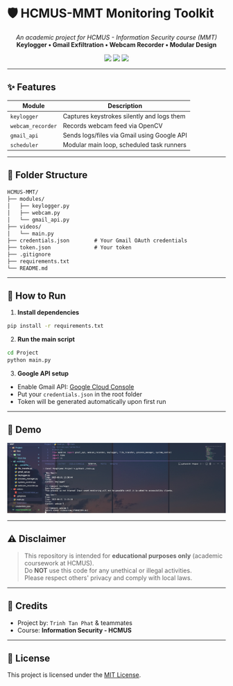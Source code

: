 
# 🛡️ HCMUS-MMT Monitoring Toolkit

<p align="center">
  <em>An academic project for HCMUS - Information Security course (MMT)</em><br>
  <strong>Keylogger • Gmail Exfiltration • Webcam Recorder • Modular Design</strong>
</p>

<p align="center">
  <img src="https://img.shields.io/badge/Python-3.10+-blue?style=flat-square">
  <img src="https://img.shields.io/badge/Status-For%20educational%20use%20only-red?style=flat-square">
  <img src="https://img.shields.io/badge/License-MIT-green?style=flat-square">
</p>

---

## ✨ Features

| Module           | Description                                 |
|------------------|---------------------------------------------|
| `keylogger`      | Captures keystrokes silently and logs them  |
| `webcam_recorder`| Records webcam feed via OpenCV              |
| `gmail_api`      | Sends logs/files via Gmail using Google API |
| `scheduler`      | Modular main loop, scheduled task runners   |

---

## 🧱 Folder Structure

```
HCMUS-MMT/
├── modules/
│   ├── keylogger.py
│   ├── webcam.py
│   └── gmail_api.py
├── videos/
│   └── main.py
├── credentials.json        # Your Gmail OAuth credentials
├── token.json              # Your token
├── .gitignore
├── requirements.txt
└── README.md
```

---

## 🚀 How to Run

1. **Install dependencies**

```bash
pip install -r requirements.txt
```

2. **Run the main script**

```bash
cd Project
python main.py
```

3. **Google API setup**

- Enable Gmail API: [Google Cloud Console](https://console.cloud.google.com/)
- Put your `credentials.json` in the root folder
- Token will be generated automatically upon first run

---

## 🎥 Demo
![Demo](images/demo.png)

---

## ⚠️ Disclaimer

> This repository is intended for **educational purposes only** (academic coursework at HCMUS).  
> Do **NOT** use this code for any unethical or illegal activities.  
> Please respect others' privacy and comply with local laws.

---

## 🧠 Credits

- Project by: `Trinh Tan Phat` & teammates  
- Course: **Information Security - HCMUS**

---

## 📜 License

This project is licensed under the [MIT License](LICENSE).
